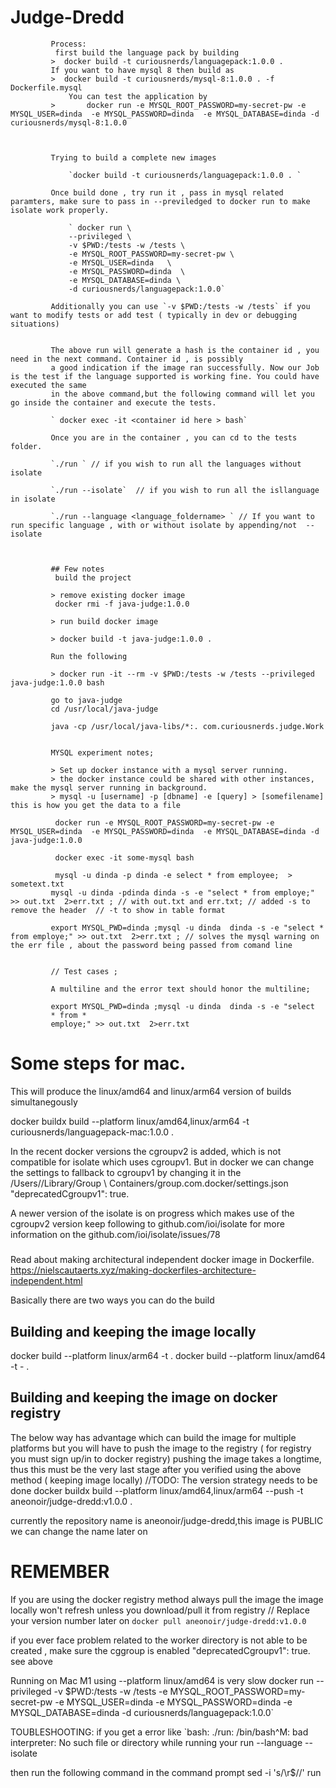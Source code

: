 #  Judge-Dredd   
             
             
             
             Process: 
              first build the language pack by building 
             >  docker build -t curiousnerds/languagepack:1.0.0 . 
             If you want to have mysql 8 then build as 
             >  docker build -t curiousnerds/mysql-8:1.0.0 . -f Dockerfile.mysql
                 You can test the application by  
             >       docker run -e MYSQL_ROOT_PASSWORD=my-secret-pw -e MYSQL_USER=dinda  -e MYSQL_PASSWORD=dinda  -e MYSQL_DATABASE=dinda -d curiousnerds/mysql-8:1.0.0
             
             
             
             Trying to build a complete new images 
             
                 `docker build -t curiousnerds/languagepack:1.0.0 . `
                 
             Once build done , try run it , pass in mysql related paramters, make sure to pass in --previledged to docker run to make isolate work properly.
                 
                 ` docker run \
                 --privileged \
                 -v $PWD:/tests -w /tests \
                 -e MYSQL_ROOT_PASSWORD=my-secret-pw \
                 -e MYSQL_USER=dinda   \
                 -e MYSQL_PASSWORD=dinda  \
                 -e MYSQL_DATABASE=dinda \
                 -d curiousnerds/languagepack:1.0.0`
             
             Additionally you can use `-v $PWD:/tests -w /tests` if you want to modify tests or add test ( typically in dev or debugging situations)
                 
                 
             The above run will generate a hash is the container id , you need in the next command. Container id , is possibly
             a good indication if the image ran successfully. Now our Job is the test if the language supported is working fine. You could have executed the same
             in the above command,but the following command will let you go inside the container and execute the tests.
                 
             ` docker exec -it <container id here > bash`
             
             Once you are in the container , you can cd to the tests folder.
             
             `./run ` // if you wish to run all the languages without isolate
             
             `./run --isolate`  // if you wish to run all the isllanguage in isolate 
             
             `./run --language <language_foldername> ` // If you want to run specific language , with or without isolate by appending/not  --isolate
             
             
             
             ## Few notes 
              build the project
             
             > remove existing docker image
              docker rmi -f java-judge:1.0.0
             
             > run build docker image
             
             > docker build -t java-judge:1.0.0 .
             
             Run the following
             
             > docker run -it --rm -v $PWD:/tests -w /tests --privileged java-judge:1.0.0 bash
             
             go to java-judge
             cd /usr/local/java-judge
             
             java -cp /usr/local/java-libs/*:. com.curiousnerds.judge.Work
             
             
             MYSQL experiment notes; 
             
             > Set up docker instance with a mysql server running. 
             > the docker instance could be shared with other instances, make the mysql server running in background. 
             > mysql -u [username] -p [dbname] -e [query] > [somefilename] this is how you get the data to a file 
             
              docker run -e MYSQL_ROOT_PASSWORD=my-secret-pw -e MYSQL_USER=dinda  -e MYSQL_PASSWORD=dinda  -e MYSQL_DATABASE=dinda -d java-judge:1.0.0
             
              docker exec -it some-mysql bash
             
              mysql -u dinda -p dinda -e select * from employee;  > sometext.txt
             mysql -u dinda -pdinda dinda -s -e "select * from employe;" >> out.txt  2>err.txt ; // with out.txt and err.txt; // added -s to remove the header  // -t to show in table format 
             
             export MYSQL_PWD=dinda ;mysql -u dinda  dinda -s -e "select * from employe;" >> out.txt  2>err.txt ; // solves the mysql warning on the err file , about the password being passed from comand line 
             
             
             // Test cases ; 
             
             A multiline and the error text should honor the multiline;
             
             export MYSQL_PWD=dinda ;mysql -u dinda  dinda -s -e "select 
             * from *
             employe;" >> out.txt  2>err.txt  
             
             
Some steps for mac.
===================
This will produce the linux/amd64 and linux/arm64 version of builds simultanegously

docker buildx build --platform linux/amd64,linux/arm64 -t curiousnerds/languagepack-mac:1.0.0 .

In the recent docker versions the cgroupv2 is added, which is not compatible
for isolate which uses cgroupv1. 
But in docker we can change the settings to fallback to cgroupv1 
by changing it in the 
/Users/<name>/Library/Group \ Containers/group.com.docker/settings.json
"deprecatedCgroupv1": true. 

A newer version of the isolate is on progress which makes use of the cgroupv2 version
keep following to github.com/ioi/isolate  for more information on the github.com/ioi/isolate/issues/78

#####
Read about making architectural independent docker image in Dockerfile.
https://nielscautaerts.xyz/making-dockerfiles-architecture-independent.html

Basically there are two ways you can do the build 

Building and keeping the image locally 
---------
docker build --platform linux/arm64 -t  <tag> . 
docker build --platform linux/amd64 -t -<tag> .

Building and keeping the image on docker registry 
---------
The below way has advantage which can build the image for multiple platforms 
but you will have to push the image to the registry ( for registry you must sign up/in to docker registry)
pushing the image takes a longtime, thus this must be the very last stage after you verified using the 
above method ( keeping image locally)
//TODO: The version strategy needs to be done
docker buildx build --platform linux/amd64,linux/arm64  --push -t aneonoir/judge-dredd:v1.0.0 . 

currently the repository name is aneonoir/judge-dredd,this image is PUBLIC  we can change the name later on 

REMEMBER 
============
If you are using the docker registry method always pull the image the image locally won't 
refresh unless you download/pull it from registry 
// Replace your version number later on 
`docker pull aneonoir/judge-dredd:v1.0.0`

if you ever face problem related to the worker directory is not able to be created , make sure the cggroup is enabled
"deprecatedCgroupv1": true. see above 

Running on Mac  M1 using --platform linux/amd64 is very slow
docker run --privileged -v $PWD:/tests -w /tests -e MYSQL_ROOT_PASSWORD=my-secret-pw -e MYSQL_USER=dinda   -e MYSQL_PASSWORD=dinda  -e MYSQL_DATABASE=dinda -d curiousnerds/languagepack:1.0.0`

TOUBLESHOOTING: 
if you get a error like `bash: ./run: /bin/bash^M: bad interpreter: No such file or directory while running  your run --language --isolate 

then run the following command in the  command prompt 
sed -i 's/\r$//' run 
